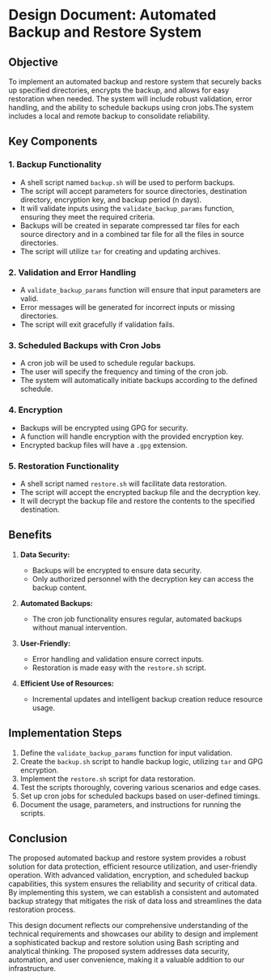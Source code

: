 # Design Document: Automated Backup and Restore System

## Objective
To implement an automated backup and restore system that securely backs up specified directories, encrypts the backup, and allows for easy restoration when needed. The system will include robust validation, error handling, and the ability to schedule backups using cron jobs.The system includes a local and remote backup to consolidate reliability.

## Key Components

### 1. Backup Functionality
- A shell script named `backup.sh` will be used to perform backups.
- The script will accept parameters for source directories, destination directory, encryption key, and backup period (n days).
- It will validate inputs using the `validate_backup_params` function, ensuring they meet the required criteria.
- Backups will be created in separate compressed tar files for each source directory and in a combined tar file for all the files in source directories.
- The script will utilize `tar` for creating and updating archives.

### 2. Validation and Error Handling
- A `validate_backup_params` function will ensure that input parameters are valid.
- Error messages will be generated for incorrect inputs or missing directories.
- The script will exit gracefully if validation fails.

### 3. Scheduled Backups with Cron Jobs
- A cron job will be used to schedule regular backups.
- The user will specify the frequency and timing of the cron job.
- The system will automatically initiate backups according to the defined schedule.

### 4. Encryption
- Backups will be encrypted using GPG for security.
- A function will handle encryption with the provided encryption key.
- Encrypted backup files will have a `.gpg` extension.

### 5. Restoration Functionality
- A shell script named `restore.sh` will facilitate data restoration.
- The script will accept the encrypted backup file and the decryption key.
- It will decrypt the backup file and restore the contents to the specified destination.

## Benefits

1. **Data Security:**
   - Backups will be encrypted to ensure data security.
   - Only authorized personnel with the decryption key can access the backup content.

2. **Automated Backups:**
   - The cron job functionality ensures regular, automated backups without manual intervention.

3. **User-Friendly:**
   - Error handling and validation ensure correct inputs.
   - Restoration is made easy with the `restore.sh` script.

4. **Efficient Use of Resources:**
   - Incremental updates and intelligent backup creation reduce resource usage.

## Implementation Steps

1. Define the `validate_backup_params` function for input validation.
2. Create the `backup.sh` script to handle backup logic, utilizing `tar` and GPG encryption.
3. Implement the `restore.sh` script for data restoration.
4. Test the scripts thoroughly, covering various scenarios and edge cases.
5. Set up cron jobs for scheduled backups based on user-defined timings.
6. Document the usage, parameters, and instructions for running the scripts.

## Conclusion

The proposed automated backup and restore system provides a robust solution for data protection, efficient resource utilization, and user-friendly operation. With advanced validation, encryption, and scheduled backup capabilities, this system ensures the reliability and security of critical data. By implementing this system, we can establish a consistent and automated backup strategy that mitigates the risk of data loss and streamlines the data restoration process.

This design document reflects our comprehensive understanding of the technical requirements and showcases our ability to design and implement a sophisticated backup and restore solution using Bash scripting and analytical thinking. The proposed system addresses data security, automation, and user convenience, making it a valuable addition to our infrastructure.